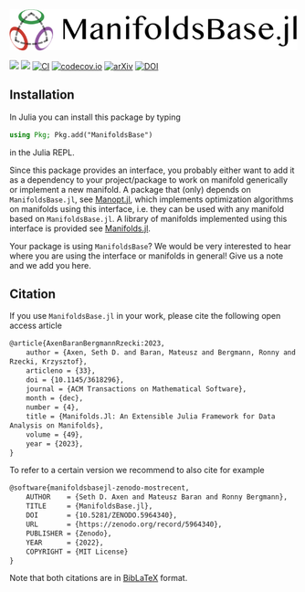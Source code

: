 <div align="center">
    <picture>
        <source media="(prefers-color-scheme: dark)" srcset="https://github.com/JuliaManifolds/ManifoldsBase.jl/raw/master/docs/src/assets/logo-text-readme-dark.png">
      <img alt="ManifoldsBase.jl logo with text on the side" src="https://github.com/JuliaManifolds/ManifoldsBase.jl/raw/master/docs/src/assets/logo-text-readme.png">
    </picture>
</div>

[![](https://img.shields.io/badge/docs-stable-blue.svg)](https://juliamanifolds.github.io/ManifoldsBase.jl/stable/)
[![](https://img.shields.io/badge/docs-dev-blue.svg)](https://juliamanifolds.github.io/ManifoldsBase.jl/dev/)
[![CI](https://github.com/JuliaManifolds/ManifoldsBase.jl/workflows/CI/badge.svg)](https://github.com/JuliaManifolds/ManifoldsBase.jl/actions?query=workflow%3ACI+branch%3Amaster)
[![codecov.io](http://codecov.io/github/JuliaManifolds/ManifoldsBase.jl/coverage.svg?branch=master)](https://codecov.io/gh/JuliaManifolds/ManifoldsBase.jl/)
[![arXiv](https://img.shields.io/badge/arXiv%20CS.MS-2106.08777-blue.svg)](https://arxiv.org/abs/2106.08777)
[![DOI](https://zenodo.org/badge/DOI/10.5281/zenodo.5964340.svg)](https://doi.org/10.5281/zenodo.5964340)
## Installation

In Julia you can install this package by typing

```julia
using Pkg; Pkg.add("ManifoldsBase")
```

in the Julia REPL.

Since this package provides an interface, you probably either want to add it as a dependency to your project/package to work on manifold generically or implement a new manifold.
A package that (only) depends on `ManifoldsBase.jl`, see [Manopt.jl](https://manoptjl.org/stable/), which implements optimization algorithms on manifolds using this interface, i.e. they can be used with any manifold based on `ManifoldsBase.jl`. A library of manifolds implemented using this interface is provided see [Manifolds.jl](https://juliamanifolds.github.io/Manifolds.jl/stable/).

Your package is using `ManifoldsBase`?
We would be very interested to hear where you are using the interface or manifolds in general! Give us a note and we add you here.

## Citation

If you use `ManifoldsBase.jl` in your work, please cite the following open access article

```biblatex
@article{AxenBaranBergmannRzecki:2023,
    author = {Axen, Seth D. and Baran, Mateusz and Bergmann, Ronny and Rzecki, Krzysztof},
    articleno = {33},
    doi = {10.1145/3618296},
    journal = {ACM Transactions on Mathematical Software},
    month = {dec},
    number = {4},
    title = {Manifolds.Jl: An Extensible Julia Framework for Data Analysis on Manifolds},
    volume = {49},
    year = {2023},
}
```


To refer to a certain version we recommend to also cite for example

```biblatex
@software{manifoldsbasejl-zenodo-mostrecent,
    AUTHOR    = {Seth D. Axen and Mateusz Baran and Ronny Bergmann},
    TITLE     = {ManifoldsBase.jl},
    DOI       = {10.5281/ZENODO.5964340},
    URL       = {https://zenodo.org/record/5964340},
    PUBLISHER = {Zenodo},
    YEAR      = {2022},
    COPYRIGHT = {MIT License}
}
```

Note that both citations are in [BibLaTeX](https://ctan.org/pkg/biblatex) format.
